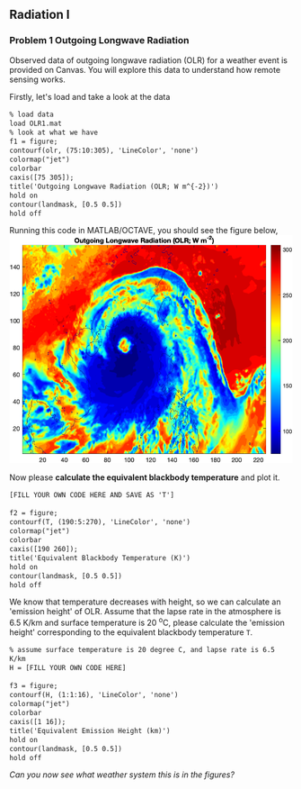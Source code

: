 ## Radiation I

### Problem 1 Outgoing Longwave Radiation

Observed data of outgoing longwave radiation (OLR) for a weather event is provided on Canvas. You will explore this data to understand how remote sensing works.

Firstly, let's load and take a look at the data
```
% load data 
load OLR1.mat 
% look at what we have 
f1 = figure;
contourf(olr, (75:10:305), 'LineColor', 'none')
colormap("jet")
colorbar
caxis([75 305]);
title('Outgoing Longwave Radiation (OLR; W m^{-2})')
hold on
contour(landmask, [0.5 0.5]) 
hold off
```
Running this code in MATLAB/OCTAVE, you should see the figure below,
![OLR](OLR1.png)

Now please **calculate the equivalent blackbody temperature** and plot it.
```
[FILL YOUR OWN CODE HERE AND SAVE AS 'T']

f2 = figure;
contourf(T, (190:5:270), 'LineColor', 'none')
colormap("jet")
colorbar
caxis([190 260]);
title('Equivalent Blackbody Temperature (K)')
hold on
contour(landmask, [0.5 0.5]) 
hold off
```

We know that temperature decreases with height, so we can calculate an 'emission height' of OLR. Assume that the lapse rate in the atmosphere is 6.5 K/km and surface temperature is 20 <sup>o</sup>C, please calculate the 'emission height' corresponding to the equivalent blackbody temperature `T`. 
```
% assume surface temperature is 20 degree C, and lapse rate is 6.5 K/km
H = [FILL YOUR OWN CODE HERE]

f3 = figure;
contourf(H, (1:1:16), 'LineColor', 'none')
colormap("jet")
colorbar
caxis([1 16]);
title('Equivalent Emission Height (km)')
hold on
contour(landmask, [0.5 0.5]) 
hold off
```

_Can you now see what weather system this is in the figures?_


